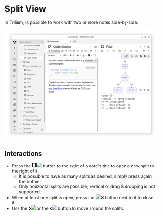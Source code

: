 # Split View
In Trilium, is possible to work with two or more notes side-by-side.

![](Split%20View_2_Split%20View_im.png)

## **Interactions**

*   Press the ![](Split%20View_Split%20View_imag.png)![](https://file+.vscode-resource.vscode-cdn.net/home/elian/UI%20Elements/Split%20View_image.png) button to the right of a note's title to open a new split to the right of it.
    *   It is possible to have as many splits as desired, simply press again the button.
    *   Only horizontal splits are possible, vertical or drag & dropping is not supported.
*   When at least one split is open, press the ![](https://file+.vscode-resource.vscode-cdn.net/home/elian/UI%20Elements/3_Split%20View_image.png)![](Split%20View_3_Split%20View_im.png) button next to it to close it.
*   Use the ![](Split%20View_4_Split%20View_im.png)![](https://file+.vscode-resource.vscode-cdn.net/home/elian/UI%20Elements/4_Split%20View_image.png) or the ![](Split%20View_1_Split%20View_im.png)![](https://file+.vscode-resource.vscode-cdn.net/home/elian/UI%20Elements/1_Split%20View_image.png) button to move around the splits.